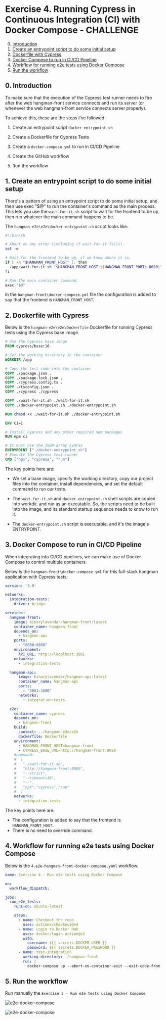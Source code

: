 # Exercise 4. Running Cypress in Continuous Integration (CI) with Docker Compose - CHALLENGE
0. [Introduction](#intro)
1. [Create an entrypoint script to do some initial setup](#entrypoint)
2. [Dockerfile with Cypress](#dockerfile)
3. [Docker Compose to run in CI/CD Pipeline](#dockercompose)
4. [Workflow for running e2e tests using Docker Compose](#workflow)
5. [Run the workflow](#run)

<a name="intro"></a>
## 0. Introduction

To make sure that the execution of the Cypress test runner needs to fire after the web hangman-front service connects and run its server (or whenever the web hangman-front service connects server properly).

To achieve this, these are the steps I've followed:

1. Create an entrypoint script `docker-entrypoint.sh`

2. Create a Dockerfile for Cypress Tests

3. Create a `docker-compose.yml` to run in CI/CD Pipeline

4. Create the GitHub workflow

5. Run the workflow

<a name="entrypoint"></a>
## 1. Create an entrypoint script to do some initial setup
There's a pattern of using an entrypoint script to do some initial setup, and then use exec "$@" to run the container's command as the main process. This lets you use the `wait-for-it.sh` script to wait for the frontend to be up, then run whatever the main command happens to be. 

The `hangman-e2e\e2e\docker-entrypoint.sh` script looks like:
```powershell
#!/bin/sh

# Abort on any error (including if wait-for-it fails).
set -e

# Wait for the frontend to be up, if we know where it is.
if [ -n "$HANGMAN_FRONT_HOST" ]; then
  /app/wait-for-it.sh "$HANGMAN_FRONT_HOST:${HANGMAN_FRONT_PORT:-8080}"
fi

# Run the main container command.
exec "$@"
```

In the `hangman-front\docker-compose.yml` file the configuration is added to say that the frontend is `HANGMAN_FRONT_HOST`.

<a name="dockerfile"></a>
## 2. Dockerfile with Cypress
Below is the `hangman-e2e\e2e\Dockerfile` Dockerfile for running Cypress tests using the Cypress base image. 

```Dockerfile
# Use the Cypress base image
FROM cypress/base:16

# Set the working directory in the container
WORKDIR /app

# Copy the test code into the container
COPY ./package.json .
COPY ./package-lock.json .
COPY ./cypress.config.ts .
COPY ./tsconfig.json .
COPY ./cypress ./cypress

COPY ./wait-for-it.sh ./wait-for-it.sh
COPY ./docker-entrypoint.sh ./docker-entrypoint.sh

RUN chmod +x ./wait-for-it.sh ./docker-entrypoint.sh

ENV CI=1 

# Install Cypress and any other required npm packages
RUN npm ci

# It must use the JSON-array syntax
ENTRYPOINT ["./docker-entrypoint.sh"]
# Execute the Cypress test runner
CMD ["npx", "cypress", "run"]
```

The key points here are:
* We set a base image, specify the working directory, copy our project files into the container, install dependencies, and set the default command to run our tests.

* The `wait-for-it.sh` and `docker-entrypoint.sh` shell scripts are copied into workdir, and run as an executable. So, the scripts need to be built into the image, and its standard startup sequence needs to know to run it.

* The `docker-entrypoint.sh` script is executable, and it's the image's ENTRYPOINT.

<a name="dockercompose"></a>
## 3. Docker Compose to run in CI/CD Pipeline
When integrating into CI/CD pipelines, we can make use of Docker Compose to control multiple containers. 

Below is the `hangman-front\docker-compose.yml` for this full-stack hangman application with Cypress tests:

```yml
version: '3.9'

networks:
  integration-tests:
    driver: bridge

services:
  hangman-front:
    image: binarylavender/hangman-front:latest
    container_name: hangman-front
    depends_on:
      - hangman-api
    ports:
      - "8080:8080"
    environment:
      API_URL: http://localhost:3001
    networks:
      - integration-tests

  hangman-api:
      image: binarylavender/hangman-api:latest
      container_name: hangman-api
      ports:
        - "3001:3000"
      networks:
        - integration-tests

  e2e:
    container_name: cypress
    depends_on:
      - hangman-front
    build:
      context: ../hangman-e2e/e2e
      dockerfile: Dockerfile
    environment:
      - HANGMAN_FRONT_HOST=hangman-front
      - CYPRESS_BASE_URL=http://hangman-front:8080
    #command:
    #  [
    #   "./wait-for-it.sh",
    #   "http://hangman-front:8080",
    #   "--strict",
    #   "--timeout=30",
    #   "--",
    #   "npx","cypress","run"
    #  ]
    networks:
      - integration-tests
```
The key points here are:
* The  configuration is added to say that the frontend is `HANGMAN_FRONT_HOST`.
* There is no need to override command.

<a name="workflow"></a>
## 4. Workflow for running e2e tests using Docker Compose

Below is the `4.e2e-hangman-front-docker-compose.yaml` workflow.

```yml
name: Exercise 4 - Run e2e tests using Docker Compose

on:
  workflow_dispatch:

jobs:
  run_e2e_tests:
    runs-on: ubuntu-latest

    steps:
      - name: Checkout the repo
        uses: actions/checkout@v4
      - name: Login to Docker Hub
        uses: docker/login-action@v3
        with:
          username: ${{ secrets.DOCKER_USER }}
          password: ${{ secrets.DOCKER_PASSWORD }}
      - name: test-integration
        working-directory: ./hangman-front
        run: |
          docker-compose up --abort-on-container-exit --exit-code-from e2e
```

<a name="run"></a>
## 5. Run the workflow

Run manually the `Exercise 3 - Run e2e tests using Docker Compose`.

![e2e-docker-compose](./images/hangman-e2e-docker-compose-workflow-1.JPG)

![e2e-docker-compose](./images/hangman-e2e-docker-compose-workflow-2.JPG)



